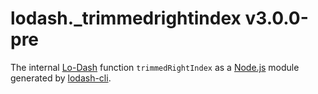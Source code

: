 # lodash._trimmedrightindex v3.0.0-pre

The internal [Lo-Dash](https://lodash.com/) function `trimmedRightIndex` as a [Node.js](http://nodejs.org/) module generated by [lodash-cli](https://www.npmjs.com/package/lodash-cli).
